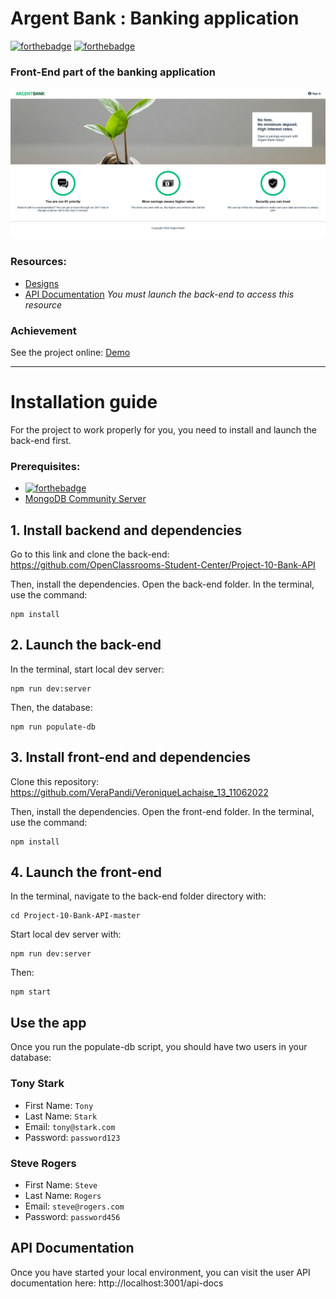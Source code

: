 # Argent Bank : Banking application

[![forthebadge](https://img.shields.io/badge/Made%20with-Create%20React%20App-%2361dafb)](https://reactjs.org/docs/create-a-new-react-app.html) [![forthebadge](https://img.shields.io/badge/Use-Redux-%23764abc)](https://recharts.org/en-US/)

### Front-End part of the banking application

![This is an image](Argent-Bank-Home.png)

### Resources:

-  [Designs](https://github.com/OpenClassrooms-Student-Center/Project-10-Bank-API/tree/master/designs)
-  [API Documentation](http://localhost:3001/api-docs) _You must launch the back-end to access this resource_

### Achievement

See the project online: [Demo](https://verapandi.github.io/VeroniqueLachaise_13_11062022/)

---

# Installation guide

For the project to work properly for you, you need to install and launch the back-end first.

### Prerequisites:

-  [![forthebadge](https://img.shields.io/badge/NodeJS-version%2016.14.2-%23026e00)](https://nodejs.org/en/)
-  [MongoDB Community Server](https://www.mongodb.com/try/download/community)

## 1. Install backend and dependencies

Go to this link and clone the back-end: https://github.com/OpenClassrooms-Student-Center/Project-10-Bank-API

Then, install the dependencies.
Open the back-end folder. In the terminal, use the command:

```
npm install
```

## 2. Launch the back-end

In the terminal, start local dev server:

```
npm run dev:server
```

Then, the database:

```
npm run populate-db
```

## 3. Install front-end and dependencies

Clone this repository: https://github.com/VeraPandi/VeroniqueLachaise_13_11062022

Then, install the dependencies.
Open the front-end folder. In the terminal, use the command:

```
npm install
```

## 4. Launch the front-end

In the terminal, navigate to the back-end folder directory with:

```
cd Project-10-Bank-API-master
```

Start local dev server with:

```
npm run dev:server
```

Then:

```
npm start
```

## Use the app

Once you run the populate-db script, you should have two users in your database:

### Tony Stark

-  First Name: `Tony`
-  Last Name: `Stark`
-  Email: `tony@stark.com`
-  Password: `password123`

### Steve Rogers

-  First Name: `Steve`
-  Last Name: `Rogers`
-  Email: `steve@rogers.com`
-  Password: `password456`

## API Documentation

Once you have started your local environment, you can visit the user API documentation here: http://localhost:3001/api-docs
